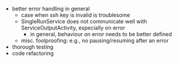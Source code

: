 * better error handling in general
	* case when ssh key is invalid is troublesome
	* SingleRunService does not communicate well with ServiceOutputActivity, especially on error
		* in general, behaviour on error needs to be better defined
	* misc. foolproofing: e.g., no pausing/resuming after an error
* thorough testing
* code refactoring

